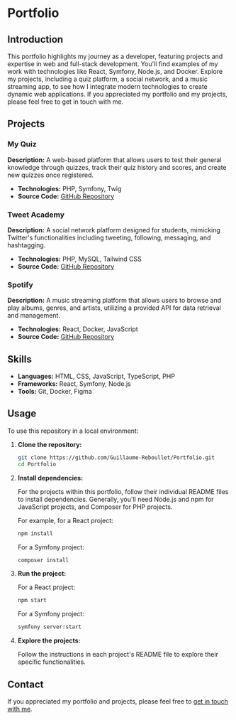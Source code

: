 # Portfolio

## Introduction

This portfolio highlights my journey as a developer, featuring projects and expertise in web and full-stack development. You'll find examples of my work with technologies like React, Symfony, Node.js, and Docker. Explore my projects, including a quiz platform, a social network, and a music streaming app, to see how I integrate modern technologies to create dynamic web applications. If you appreciated my portfolio and my projects, please feel free to get in touch with me.

## Projects

### My Quiz

**Description:** A web-based platform that allows users to test their general knowledge through quizzes, track their quiz history and scores, and create new quizzes once registered.
- **Technologies:** PHP, Symfony, Twig
- **Source Code:** [GitHub Repository](https://github.com/Guillaume-Reboullet/My-Quiz)

### Tweet Academy

**Description:** A social network platform designed for students, mimicking Twitter's functionalities including tweeting, following, messaging, and hashtagging.
- **Technologies:** PHP, MySQL, Tailwind CSS
- **Source Code:** [GitHub Repository](https://github.com/Guillaume-Reboullet/Tweet-Academy)

### Spotify

**Description:** A music streaming platform that allows users to browse and play albums, genres, and artists, utilizing a provided API for data retrieval and management.
- **Technologies:** React, Docker, JavaScript
- **Source Code:** [GitHub Repository](https://github.com/Guillaume-Reboullet/Spotify)

## Skills

- **Languages:** HTML, CSS, JavaScript, TypeScript, PHP
- **Frameworks:** React, Symfony, Node.js
- **Tools:** Git, Docker, Figma

## Usage

To use this repository in a local environment:

1. **Clone the repository:**

   ```bash
   git clone https://github.com/Guillaume-Reboullet/Portfolio.git
   cd Portfolio
   ```

2. **Install dependencies:**

   For the projects within this portfolio, follow their individual README files to install dependencies. Generally, you'll need Node.js and npm for JavaScript projects, and Composer for PHP projects.

   For example, for a React project:

   ```bash
   npm install
   ```

   For a Symfony project:

   ```bash
   composer install
   ```

3. **Run the project:**

   For a React project:

   ```bash
   npm start
   ```

   For a Symfony project:

   ```bash
   symfony server:start
   ```

4. **Explore the projects:**

   Follow the instructions in each project's README file to explore their specific functionalities.

## Contact

If you appreciated my portfolio and projects, please feel free to [get in touch with me](mailto:guillaume.reboullet@epitech.eu).
